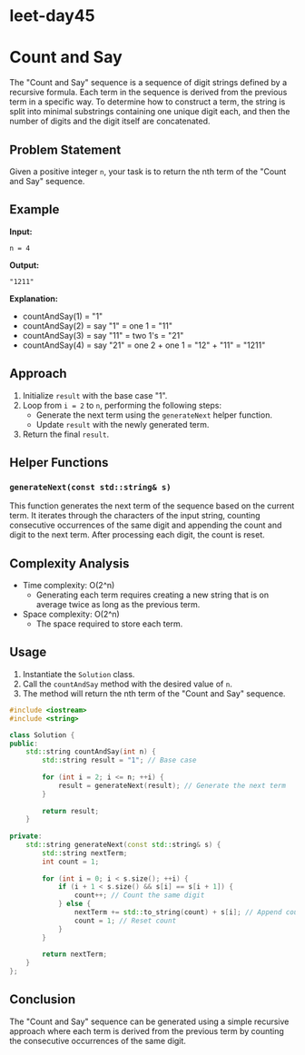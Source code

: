 # leet-day45

# Count and Say

The "Count and Say" sequence is a sequence of digit strings defined by a recursive formula. Each term in the sequence is derived from the previous term in a specific way. To determine how to construct a term, the string is split into minimal substrings containing one unique digit each, and then the number of digits and the digit itself are concatenated.

## Problem Statement

Given a positive integer `n`, your task is to return the nth term of the "Count and Say" sequence.

## Example

**Input:**
```
n = 4
```

**Output:**
```
"1211"
```

**Explanation:**
- countAndSay(1) = "1"
- countAndSay(2) = say "1" = one 1 = "11"
- countAndSay(3) = say "11" = two 1's = "21"
- countAndSay(4) = say "21" = one 2 + one 1 = "12" + "11" = "1211"

## Approach

1. Initialize `result` with the base case "1".
2. Loop from `i = 2` to `n`, performing the following steps:
    - Generate the next term using the `generateNext` helper function.
    - Update `result` with the newly generated term.
3. Return the final `result`.

## Helper Functions

### `generateNext(const std::string& s)`

This function generates the next term of the sequence based on the current term. It iterates through the characters of the input string, counting consecutive occurrences of the same digit and appending the count and digit to the next term. After processing each digit, the count is reset.

## Complexity Analysis

- Time complexity: O(2^n)
  - Generating each term requires creating a new string that is on average twice as long as the previous term.
- Space complexity: O(2^n)
  - The space required to store each term.

## Usage

1. Instantiate the `Solution` class.
2. Call the `countAndSay` method with the desired value of `n`.
3. The method will return the nth term of the "Count and Say" sequence.

```cpp
#include <iostream>
#include <string>

class Solution {
public:
    std::string countAndSay(int n) {
        std::string result = "1"; // Base case
        
        for (int i = 2; i <= n; ++i) {
            result = generateNext(result); // Generate the next term
        }
        
        return result;
    }
    
private:
    std::string generateNext(const std::string& s) {
        std::string nextTerm;
        int count = 1;
        
        for (int i = 0; i < s.size(); ++i) {
            if (i + 1 < s.size() && s[i] == s[i + 1]) {
                count++; // Count the same digit
            } else {
                nextTerm += std::to_string(count) + s[i]; // Append count and digit
                count = 1; // Reset count
            }
        }
        
        return nextTerm;
    }
};

```

## Conclusion

The "Count and Say" sequence can be generated using a simple recursive approach where each term is derived from the previous term by counting the consecutive occurrences of the same digit. 
